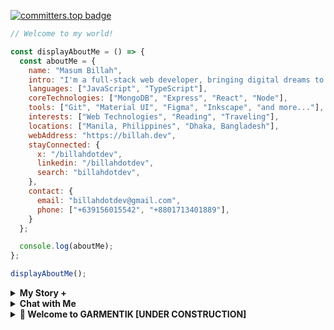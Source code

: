 [![committers.top badge](https://user-badge.committers.top/bangladesh/billahdotdev.svg)](https://user-badge.committers.top/bangladesh/Billahdotdev)             
                                                                                      
```javascript                                 
// Welcome to my world!                                                                  

const displayAboutMe = () => {
  const aboutMe = {
    name: "Masum Billah",
    intro: "I'm a full-stack web developer, bringing digital dreams to life.",
    languages: ["JavaScript", "TypeScript"],
    coreTechnologies: ["MongoDB", "Express", "React", "Node"],
    tools: ["Git", "Material UI", "Figma", "Inkscape", "and more..."],
    interests: ["Web Technologies", "Reading", "Traveling"], 
    locations: ["Manila, Philippines", "Dhaka, Bangladesh"],
    webAddress: "https://billah.dev", 
    stayConnected: {
      x: "/billahdotdev", 
      linkedin: "/billahdotdev", 
      search: "billahdotdev",
    },
    contact: {
      email: "billahdotdev@gmail.com",
      phone: ["+639156015542", "+8801713401889"], 
    }
  };

  console.log(aboutMe);
};  

displayAboutMe();   

```
     

<details> 
<summary><strong>My Story &#43;</strong></summary>                                      
  
<pre>
🙂 My Story:      
I am passionate about JavaScript and web technologies. Before the pandemic, I was just a struggling entrepreneur in the clothing industry.
'GARMENTIK' is a company where I hustled as a rainmaker. My business had its ups and downs, which were stressful, but I was learning 
 something new every day. During the pandemic, I decided to bring my passion into the business. Nowadays, two roles in my real-life game 
 are: Rainmaking for 'GARMENTIK' and 'Web Development Service'.  

👩‍💻 I Speak:
English, Bangla(Native), Taglish, and of course JavaScript!          

🎓 Certification:
I'm a Bangladesh University of Engineering and Technology (BUET) certified full-stack web developer   
on a journey of modern web mastery at the University of Helsinki.    
</pre>
</details>   


<details> 
<summary><strong>Chat with Me</strong></summary>         
 
<pre> 
There are times when you need someone to listen or give some advice. Book a slot to chat - anything from personal to career, 
Web Development, Graphic design, Digital Marketing, T-Shirt Business, and Mental Health.

The slots for October and November are fully booked. Availability for December will be announced in November on my x account.   
<br />
For T-shirt Business inquiries, please fill out the <a href="https://docs.google.com/forms/d/e/1FAIpQLSef8mJz6FOO0TR3hb0upJO89fZXlB3xTG6W1qxsRAFUNTM74A/viewform?embedded=true" width="640" height="1442" frameborder="0" marginheight="0" marginwidth="0">Google Form</a> to receive a quick response. Thank you!
</pre>
</details>   
<details>
<summary><strong>🚀 Welcome to GARMENTIK [UNDER CONSTRUCTION]</strong></summary>
<br>

<div align="center">
  <h1>🌟 GARMENTIK Demo Site 🌟</h1>
  <p>🛍️ Discover unique, stylish, and affordable fashion. Original products will be uploaded soon. Stay tuned!</p>
</div>

---

## 📑 Table of Contents
1. [👕 Programming Tees](#-programming-tees)
2. [👕 Plain Tees](#-plain-tees)
3. [👕 Exclusive Tees](#-exclusive-tees)
4. [📬 Contact Us](#-contact-us)

---

## 👕 Programming Tees
Explore our collection of programming-themed T-shirts designed for developers and tech enthusiasts.

### **JavaScript Lover Tee**
<div align="center">
  <img src="https://via.placeholder.com/400x400.png?text=JavaScript+Lover+Tee" 
       alt="JavaScript Lover Tee" 
       style="border-radius: 10px; object-fit: cover;">
</div>

- **Fabric:** 100% Cotton  
- **Colors:** Blue, Black, Grey  
- **Sizes:** S, M, L, XL  
- **Price:** $20.00  
- **Stock Available:** 50 units  

**📩 Order Now:**  
[![WhatsApp](https://img.icons8.com/ios-filled/50/00e676/whatsapp.png)](https://wa.me/15551234567?text=Hi!%20I%20am%20interested%20in%20the%20JavaScript+Lover+Tee)

---

## 👕 Plain Tees
Versatile plain T-shirts perfect for casual wear.

### **Classic White Tee**
<div align="center">
  <img src="https://via.placeholder.com/400x400.png?text=Classic+White+Tee" 
       alt="Classic White Tee" 
       style="border-radius: 10px; object-fit: cover;">
</div>

- **Fabric:** 100% Organic Cotton  
- **Colors:** White, Black  
- **Sizes:** S, M, L, XL  
- **Price:** $15.00  
- **Stock Available:** 100 units  

**📩 Order Now:**  
[![WhatsApp](https://img.icons8.com/ios-filled/50/00e676/whatsapp.png)](https://wa.me/15551234567?text=Hi!%20I%20am%20interested%20in%20the%20Classic+White+Tee)

---

## 👕 Exclusive Tees
Limited edition designs that stand out.

### **Limited Edition Neon Tee**
<div align="center">
  <img src="https://via.placeholder.com/400x400.png?text=Limited+Edition+Neon+Tee" 
       alt="Limited Edition Neon Tee" 
       style="border-radius: 10px; object-fit: cover;">
</div>

- **Fabric:** Premium Cotton  
- **Colors:** Neon Yellow, Neon Pink  
- **Sizes:** M, L, XL  
- **Price:** $30.00  
- **Stock Available:** 20 units  

**📩 Order Now:**  
[![WhatsApp](https://img.icons8.com/ios-filled/50/00e676/whatsapp.png)](https://wa.me/15551234567?text=Hi!%20I%20am%20interested%20in%20the%20Limited+Edition+Neon+Tee)

---

## 📬 Contact Us
Have questions or special requests? Let’s connect!  
📱 **WhatsApp:** [Chat with us](https://wa.me/15551234567)  
📧 **Email:** [contact@example.com](mailto:contact@example.com)

<div align="center">
  <h3>Thank you for choosing GARMENTIK! 🌐</h3>
</div>

</details>









<br />
<br />






     











 



















